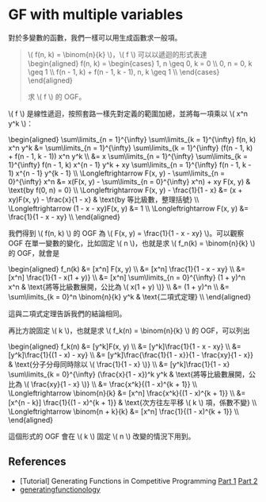 # GF with multiple variables

對於多變數的函數，我們一樣可以用生成函數求一般項。

> \\( f(n, k) = \binom{n}{k} \\)，\\( f \\) 可以以遞迴的形式表達
> \begin{aligned} f(n, k) =
\begin{cases}
1, n \geq 0, k = 0 \\\\
0, n = 0, k \geq 1 \\\\
f(n - 1, k) + f(n - 1, k - 1), n, k \geq 1 \\\\
\end{cases}
\end{aligned}
>
> 求 \\( f \\) 的 OGF。

\\( f \\) 是線性遞迴，按照套路一樣先對定義的範圍加總，並將每一項乘以 \\( x^n y^k \\)：

\begin{aligned}
\sum\limits_{n = 1}^{\infty} \sum\limits_{k = 1}^{\infty} f(n, k) x^n y^k &= \sum\limits_{n = 1}^{\infty} \sum\limits_{k = 1}^{\infty} (f(n - 1, k) + f(n - 1, k - 1)) x^n y^k \\\\
&= x \sum\limits_{n = 1}^{\infty} \sum\limits_{k = 1}^{\infty} f(n - 1, k) x^{n - 1} y^k + xy \sum\limits_{n = 1}^{\infty} f(n - 1, k - 1) x^{n - 1} y^{k - 1} \\\\
\Longleftrightarrow F(x, y) - \sum\limits_{n = 0}^{\infty} x^n &= x(F(x, y) - \sum\limits_{n = 0}^{\infty} x^n) + xy F(x, y) & \text{by f(0, n) = 0} \\\\
\Longleftrightarrow F(x, y) - \frac{1}{1 - x} &= (x + xy)F(x, y) - \frac{x}{1 - x} & \text{by 等比級數，整理括號} \\\\
\Longleftrightarrow (1 - x - xy)F(x, y) &= 1 \\\\
\Longleftrightarrow F(x, y) &= \frac{1}{1 - x - xy} \\\\
\end{aligned}

我們得到 \\( f(n, k) \\) 的 OGF 為 \\( F(x, y) = \frac{1}{1 - x - xy} \\)。可以觀察 OGF 在單一變數的變化，比如固定 \\( n \\)，也就是求 \\( f_n(k) = \binom{n}{k} \\) 的 OGF，就會是

\begin{aligned}
f_n(k) &= [x^n] F(x, y) \\\\
&= [x^n] \frac{1}{1 - x - xy} \\\\
&= [x^n] \frac{1}{1 - x(1 + y)} \\\\
&= [x^n] \sum\limits_{n = 0}^{\infty} (1 + y)^n x^n & \text{將等比級數展開，公比為 \\( x(1 + y) \\)} \\\\
&= (1 + y)^n \\\\
&= \sum\limits_{k = 0}^n \binom{n}{k} y^k & \text{二項式定理} \\\\
\end{aligned}

這與二項式定理告訴我們的結論相同。

再比方說固定 \\( k \\)，也就是求 \\( f_k(n) = \binom{n}{k} \\) 的 OGF，可以列出

\begin{aligned}
f_k(n) &= [y^k]F(x, y) \\\\
&= [y^k]\frac{1}{1 - x - xy} \\\\
&= [y^k]\frac{1}{(1 - x) - xy} \\\\
&= [y^k]\frac{\frac{1}{1 - x}}{1 - \frac{xy}{1 - x}} & \text{分子分母同時除以 \\( \frac{1}{1 - x} \\)} \\\\
&= [y^k]\frac{1}{1 - x} \sum\limits_{k = 0}^{\infty} (\frac{x}{1 - x})^k y^k & \text{將等比級數展開，公比為 \\( \frac{xy}{1 - x} \\)} \\\\
&= \frac{x^k}{(1 - x)^{k + 1}} \\\\
\Longleftrightarrow \binom{n}{k} &= [x^n] \frac{x^k}{(1 - x)^{k + 1}} \\\\
&= [x^{n - k}] \frac{1}{(1 - x)^{k + 1}} & \text{次方往左平移 \\( k \\) 項，係數不變} \\\\
\Longleftrightarrow \binom{n + k}{k} &= [x^n] \frac{1}{(1 - x)^{k + 1}} \\\\
\end{aligned}

這個形式的 OGF 會在 \\( k \\) 固定 \\( n \\) 改變的情況下用到。

## References

- [Tutorial] Generating Functions in Competitive Programming [Part 1](https://codeforces.com/blog/entry/77468) [Part 2](https://codeforces.com/blog/entry/77551)
- [generatingfunctionology](https://www2.math.upenn.edu/~wilf/gfologyLinked2.pdf)
